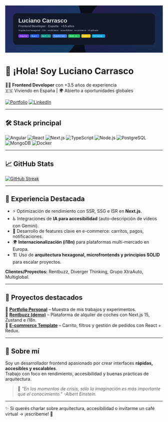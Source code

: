 <p align="center">
  <img src="./banner_static.svg" alt="Banner Luciano Carrasco" />
</p>

# 👋 ¡Hola! Soy Luciano Carrasco

🧑‍💻 **Frontend Developer** con +3.5 años de experiencia  
🇪🇸 Viviendo en España | 🌍 Abierto a oportunidades globales  

[![Portfolio](https://img.shields.io/badge/🌐%20Portfolio-000?style=for-the-badge)](https://lucianocarrasco.netlify.app/) 
[![LinkedIn](https://img.shields.io/badge/LinkedIn-0A66C2?logo=linkedin&logoColor=white&style=for-the-badge)](https://www.linkedin.com/in/lucianocarrasco/)  

---

## 🛠️ Stack principal  

![Angular](https://img.shields.io/badge/Angular-DD0031?style=for-the-badge&logo=angular&logoColor=white)
![React](https://img.shields.io/badge/React-20232A?style=for-the-badge&logo=react&logoColor=61DAFB)
![Next.js](https://img.shields.io/badge/Next.js-000000?style=for-the-badge&logo=nextdotjs&logoColor=white)
![TypeScript](https://img.shields.io/badge/TypeScript-3178C6?style=for-the-badge&logo=typescript&logoColor=white)
![Node.js](https://img.shields.io/badge/Node.js-339933?style=for-the-badge&logo=nodedotjs&logoColor=white)
![PostgreSQL](https://img.shields.io/badge/PostgreSQL-336791?style=for-the-badge&logo=postgresql&logoColor=white)
![MongoDB](https://img.shields.io/badge/MongoDB-4ea94b?style=for-the-badge&logo=mongodb&logoColor=white)
![Docker](https://img.shields.io/badge/Docker-2496ED?style=for-the-badge&logo=docker&logoColor=white)

---

## 📈 GitHub Stats  

[![GitHub Streak](https://streak-stats.demolab.com?user=356Lu356&theme=dracula&hide_border=true&cache_seconds=86400)](https://git.io/streak-stats)  


---

## 🚀 Experiencia Destacada  

- ⚡ Optimización de rendimiento con SSR, SSG e ISR en **Next.js**.  
- ♿ Integraciones de **IA para accesibilidad** (auto-descripción de vídeos con Gemini).  
- 🛒 Desarrollo de features clave en e-commerce: carritos, pagos, notificaciones.  
- 🌍 **Internacionalización (i18n)** para plataformas multi-mercado en Europa.  
- 🏗️ Uso de **arquitectura hexagonal, microfrontends y principios SOLID** para escalar proyectos.  

**Clientes/Proyectos:** Rentbuzz, Diverger Thinking, Grupo XtraAuto, Multiglobal.  

---

## 📌 Proyectos destacados  

🔗 [**Portfolio Personal**](https://lucianocarrasco.netlify.app/) – Muestra de mis trabajos y experimentos.  
🔗 [**Rentbuzz (demo)**](#) – Plataforma de alquiler de coches con Next.js 15, Zustand e i18n.  
🔗 [**E-commerce Template**](#) – Carrito, filtros y gestión de pedidos con React + Redux.  

---

## 💬 Sobre mí  

Soy un desarrollador frontend apasionado por crear interfaces **rápidas, accesibles y escalables**.  
Trabajo con foco en rendimiento, accesibilidad y buenas prácticas de arquitectura.  

> 🎤 *"En los momentos de crisis, sólo la imaginación es más importante que el conocimiento." -Albert Einstein.*  

---

✨ Si querés charlar sobre arquitectura, accesibilidad o invitarme un café virtual → ¡escribeme! 🍻
